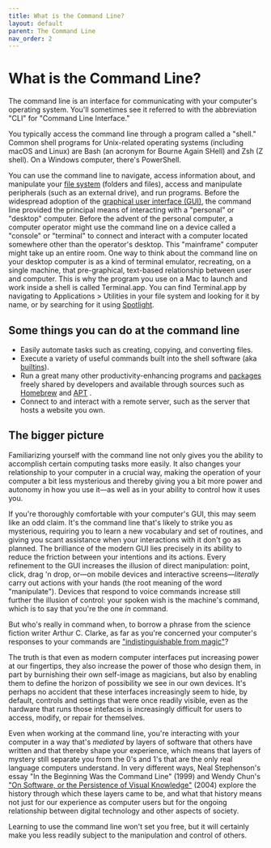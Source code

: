 ```yaml
---
title: What is the Command Line?
layout: default
parent: The Command Line
nav_order: 2
---
```

# What is the Command Line? 

The command line is an interface for communicating with your computer's operating system. You'll sometimes see it referred to with the abbreviation "CLI" for "Command Line Interface."

You typically access the command line through a program called a "shell." Common shell programs for Unix-related operating systems (including macOS and Linux) are Bash (an acronym for Bourne Again SHell) and Zsh (Z shell). On a Windows computer, there's PowerShell.

You can use the command line to navigate, access information about, and manipulate your [file system](/critical-digital-practices/mod-1/file-system#know-thy-file-system) (folders and files), access and manipulate peripherals (such as an external drive), and run programs. Before the widespread adoption of the [graphical user interface (GUI)](https://arstechnica.com/features/2005/05/gui/), the command line provided the principal means of interacting with a "personal" or "desktop" computer. Before the advent of the personal computer, a computer operator might use the command line on a device called a "console" or "terminal" to connect and interact with a computer located somewhere other than the operator's desktop. This "mainframe" computer might take up an entire room. One way to think about the command line on your desktop computer is as a kind of terminal emulator, recreating, on a single machine, that pre-graphical, text-based relationship between user and computer. This is why the program you use on a Mac to launch and work inside a shell is called Terminal.app. You can find Terminal.app by navigating to Applications > Utilities in your file system and looking for it by name, or by searching for it using [Spotlight](https://support.apple.com/guide/mac-help/search-with-spotlight-mchlp1008/mac).

## Some things you can do at the command line

- Easily automate tasks such as creating, copying, and converting files.
- Execute a variety of useful commands built into the shell software (aka [builtins](https://www.computerhope.com/jargon/b/builtin.htm)).
- Run a great many other productivity-enhancing programs and [packages](https://www.computerhope.com/jargon/p/package.htm) freely shared by developers and available through sources such as [Homebrew](https://brew.sh/) and [APT](https://www.computerhope.com/jargon/a/apt.htm) .
- Connect to and interact with a remote server, such as the server that hosts a website you own. 

## The bigger picture

Familiarizing yourself with the command line not only gives you the ability to accomplish certain computing tasks more easily. It also changes your relationship to your computer in a crucial way, making the operation of your computer a bit less mysterious and thereby giving you a bit more power and autonomy in how you use it&mdash;as well as in your ability to control how it uses you.

If you're thoroughly comfortable with your computer's GUI, this may seem like an odd claim. It's the command line that's likely to strike you as mysterious, requiring you to learn a new vocabulary and set of routines, and giving you scant assistance when your interactions with it don't go as planned. The brilliance of the modern GUI lies precisely in its ability to reduce the friction between your intentions and its actions. Every refinement to the GUI increases the illusion of direct manipulation: point, click, drag 'n drop, or&mdash;on mobile devices and interactive screens&mdash;*literally* carry out actions with your hands (the root meaning of the word "manipulate"). Devices that respond to voice commands increase still further the illusion of control: your spoken wish is the machine's command, which is to say that you're the one *in* command.

But who's really in command when, to borrow a phrase from the science fiction writer Arthur C. Clarke, as far as you're concerned your computer's responses to your commands are ["indistinguishable from magic"](https://en.wikipedia.org/wiki/Clarke%27s_three_laws)? 

The truth is that even as modern computer interfaces put increasing power at our fingertips, they also increase the power of those who design them, in part by burnishing their own self-image as magicians, but also by enabling them to define the horizon of possibility we see in our own devices. It's perhaps no accident that these interfaces increasingly seem to hide, by default, controls and settings that were once readily visible, even as the hardware that runs those intefaces is increasingly difficult for users to access, modify, or repair for themselves.

Even when working at the command line, you're interacting with your computer in a way that's *mediated* by layers of software that others have written and that thereby shape your experience, which means that layers of mystery still separate you from the 0's and 1's that are the only real language computers understand. In very different ways, Neal Stephenson's essay "In the Beginning Was the Command Line" (1999) and Wendy Chun's ["On Software, or the Persistence of Visual Knowledge"](https://direct.mit.edu/grey/article/doi/10.1162/1526381043320741/10837/On-Software-or-the-Persistence-of-Visual-Knowledge) (2004) explore the history through which these layers came to be, and what that history means not just for our experience as computer users but for the ongoing relationship between digital technology and other aspects of society.

Learning to use the command line won't set you free, but it will certainly make you less readily subject to the manipulation and control of others.